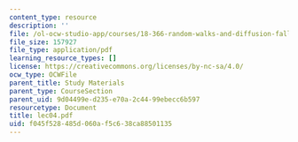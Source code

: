 ```yaml
---
content_type: resource
description: ''
file: /ol-ocw-studio-app/courses/18-366-random-walks-and-diffusion-fall-2006/f045f528485d060af5c638ca88501135_lec04.pdf
file_size: 157927
file_type: application/pdf
learning_resource_types: []
license: https://creativecommons.org/licenses/by-nc-sa/4.0/
ocw_type: OCWFile
parent_title: Study Materials
parent_type: CourseSection
parent_uid: 9d04499e-d235-e70a-2c44-99ebecc6b597
resourcetype: Document
title: lec04.pdf
uid: f045f528-485d-060a-f5c6-38ca88501135
---
```

